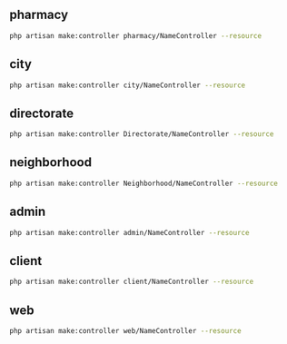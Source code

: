 ## pharmacy

```bash
php artisan make:controller pharmacy/NameController --resource
```
## city

```bash
php artisan make:controller city/NameController --resource
```
## directorate

```bash
php artisan make:controller Directorate/NameController --resource
```
## neighborhood

```bash
php artisan make:controller Neighborhood/NameController --resource
```
## admin

```bash
php artisan make:controller admin/NameController --resource
```

## client

```bash
php artisan make:controller client/NameController --resource


```

## web

```bash
php artisan make:controller web/NameController --resource
```
